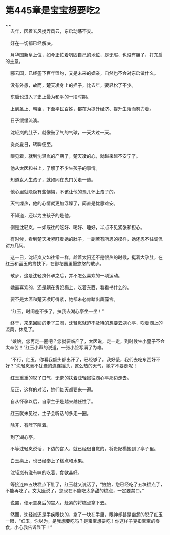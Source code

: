 # 第445章是宝宝想要吃2
~~<br>&nbsp;&nbsp;&nbsp;&nbsp;去年，因着玄风搅弄风云，东启动荡不安。<br><br>&nbsp;&nbsp;&nbsp;&nbsp;好在一切都已经解决。<br><br>&nbsp;&nbsp;&nbsp;&nbsp;月华国新皇上位，如今正忙着巩固自己的地位，是无暇、也没有胆子，打东启的主意。<br><br>&nbsp;&nbsp;&nbsp;&nbsp;郦云国，已经签下百年盟约，又是未来的姻亲，自然也不会对东启做什么。<br><br>&nbsp;&nbsp;&nbsp;&nbsp;没有外患，故而，楚天凌身上的担子，比去年，要轻松了不少。<br><br>&nbsp;&nbsp;&nbsp;&nbsp;东启也进入了史上最为和平的一段时期。<br><br>&nbsp;&nbsp;&nbsp;&nbsp;上到圣上、朝臣，下至平民百姓，都在为提升经济、提升生活而努力着。<br><br>&nbsp;&nbsp;&nbsp;&nbsp;日子缓缓流淌。<br><br>&nbsp;&nbsp;&nbsp;&nbsp;沈轻岚的肚子，就像鼓了气的气球，一天大过一天。<br><br>&nbsp;&nbsp;&nbsp;&nbsp;炎炎夏日，转瞬便至。<br><br>&nbsp;&nbsp;&nbsp;&nbsp;眼见着，就到沈轻岚的产期了，楚天凌的心，就越来越不安宁了。<br><br>&nbsp;&nbsp;&nbsp;&nbsp;他从太医和书上，了解了不少生孩子的事情。<br><br>&nbsp;&nbsp;&nbsp;&nbsp;知道女人生孩子，就如同在鬼门关走一遭。<br><br>&nbsp;&nbsp;&nbsp;&nbsp;他心里就隐隐有些懊悔，不该让他的鸾儿怀上孩子的。<br><br>&nbsp;&nbsp;&nbsp;&nbsp;天气燥热，他的心情就更加浮躁了，简直是忧思难安。<br><br>&nbsp;&nbsp;&nbsp;&nbsp;不知道，还以为生孩子的是他。<br><br>&nbsp;&nbsp;&nbsp;&nbsp;倒是沈轻岚，一如既往的吃好、喝好、睡好，半点不见紧张和担心。<br><br>&nbsp;&nbsp;&nbsp;&nbsp;有时候，看到楚天凌紧盯着她的肚子，一副若有所思的模样，她还忍不住调侃对方几句。<br><br>&nbsp;&nbsp;&nbsp;&nbsp;这一日，沈轻岚又如往常一样，趁着太阳还不是很热的时候，挺着大孕肚，在红玉和蓝玉的搀扶下，在御花园里慢悠悠的散步。<br><br>&nbsp;&nbsp;&nbsp;&nbsp;散步，这是沈轻岚怀孕之后，并不怎么喜欢的一项运动。<br><br>&nbsp;&nbsp;&nbsp;&nbsp;她最喜欢的，还是躺在贵妃榻上，吃着东西，看看书什么的。<br><br>&nbsp;&nbsp;&nbsp;&nbsp;要不是太医和楚天凌盯得紧，她都未必肯踏出凤藻宫。<br><br>&nbsp;&nbsp;&nbsp;&nbsp;“红玉，时间差不多了，扶我去湖心亭坐一坐！”<br><br>&nbsp;&nbsp;&nbsp;&nbsp;终于，来来回回的走了三圈，沈轻岚就迫不及待的想要去湖心亭，吹着湖上的凉风，休息了。<br><br>&nbsp;&nbsp;&nbsp;&nbsp;“娘娘，您再走一圈吧？您就要临产了，太医说，走一走，到时候生小皇子不会太辛苦！”红玉小声的说道，一张小脸写满了为难。<br><br>&nbsp;&nbsp;&nbsp;&nbsp;“不行，红玉，你看我额头都出汗了，已经够了。我好饿，我们去吃东西好不好？”沈轻岚毫不犹豫的连连摇头，这么热的天气，她才不要走呢！<br><br>&nbsp;&nbsp;&nbsp;&nbsp;红玉重重的叹了口气，无奈的扶着沈轻岚往湖心亭那边走去。<br><br>&nbsp;&nbsp;&nbsp;&nbsp;反正，这样的对话，她们每天都要来一遍。<br><br>&nbsp;&nbsp;&nbsp;&nbsp;自从怀孕以后，自家主子是越来越任性了。<br><br>&nbsp;&nbsp;&nbsp;&nbsp;红玉就未见过，主子会听话的多走一圈。<br><br>&nbsp;&nbsp;&nbsp;&nbsp;除非，有陛下陪着。<br><br>&nbsp;&nbsp;&nbsp;&nbsp;到了湖心亭。<br><br>&nbsp;&nbsp;&nbsp;&nbsp;不等沈轻岚说话，下边的宫人，就已经很自觉的，将贵妃榻搬到了亭子里。<br><br>&nbsp;&nbsp;&nbsp;&nbsp;白玉桌上，也已经奉上了糕点和水果。<br><br>&nbsp;&nbsp;&nbsp;&nbsp;沈轻岚有滋有味的吃着，食欲甚好。<br><br>&nbsp;&nbsp;&nbsp;&nbsp;等接连四五块糕点下肚了，红玉就又说话了，“娘娘，您已经吃了五块糕点了，不能再吃了。文太医说了，您现在不能吃太多甜的糕点，一定要禁口。”<br><br>&nbsp;&nbsp;&nbsp;&nbsp;说罢，便示意身后的宫人，赶紧的将糕点拿下去。<br><br>&nbsp;&nbsp;&nbsp;&nbsp;然而，沈轻岚还是手疾眼快的，拿了一块在手里，眼神却甚是幽怨的睨了红玉一眼，“红玉，你以为，是我想要吃吗？是宝宝想要吃！你这样子克扣宝宝的零食，小心我告诉陛下！”<br><br>
                    

<script>_fwqdsqadxfw()</script>
<div><script>_dfwf1dw();</script></div>
<div><script>_dfwf1agdw();</script></div>
                